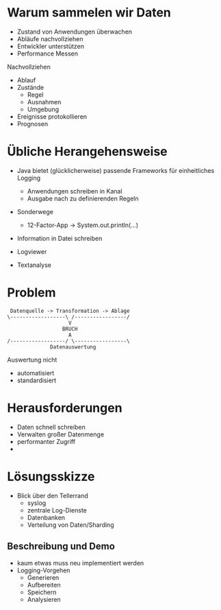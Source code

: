 # Warum sammelen wir Daten

* Zustand von Anwendungen überwachen
* Abläufe nachvollziehen
* Entwickler unterstützen
* Performance Messen

Nachvollziehen

* Ablauf
* Zustände
    * Regel
    * Ausnahmen
    * Umgebung
* Ereignisse protokollieren
* Prognosen

# Übliche Herangehensweise

* Java bietet (glücklicherweise) passende Frameworks für einheitliches Logging
    * Anwendungen schreiben in Kanal
    * Ausgabe nach zu definierenden Regeln
* Sonderwege
    * 12-Factor-App -> System.out.println(...)

* Information in Datei schreiben

* Logviewer
* Textanalyse


# Problem

     Datenquelle -> Transformation -> Ablage
    \------------------\ /-----------------/ 
                        V
                      BRUCH
                        A
    /------------------/ \-----------------\
                  Datenauswertung

Auswertung nicht 

* automatisiert
* standardisiert

# Herausforderungen

* Daten schnell schreiben
* Verwalten großer Datenmenge
* performanter Zugriff
* 

# Lösungsskizze

* Blick über den Tellerrand
    * syslog
    * zentrale Log-Dienste
    * Datenbanken
    * Verteilung von Daten/Sharding

## Beschreibung und Demo

* kaum etwas muss neu implementiert werden
* Logging-Vorgehen
    * Generieren
    * Aufbereiten
    * Speichern
    * Analysieren

